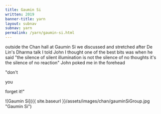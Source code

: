 ```yaml
---
title: Gaumin Si
written: 2019
banner-title: yarn
layout: subnav
subnav: yarn
permalink: /yarn/gaumin-si.html
---
```


<div class="poem">
outside the Chan hall  
at Gaumin Si  
we discussed and stretched  
after De Lin's Dharma talk  
I told John I thought  
one of the best bits  
was when he said  
"the silence of silent illumination  
is not the silence of no thoughts  
it's the silence of no reaction"  
John poked me in the forehead

"don't

you

forget it!"
</div>

![Gaumin Si]({{ site.baseurl }}/assets/images/chan/gauminSiGroup.jpg "Gaumin Si")
